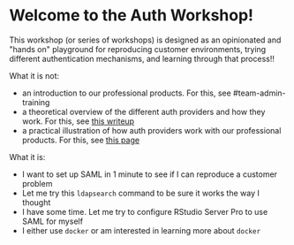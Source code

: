# Welcome to the Auth Workshop!

This workshop (or series of workshops) is designed as an opinionated and "hands
on" playground for reproducing customer environments, trying different
authentication mechanisms, and learning through that process!!

What it is not:
- an introduction to our professional products. For this, see #team-admin-training
- a theoretical overview of the different auth providers and how they work. For
  this, see [this writeup]()
- a practical illustration of how auth providers work with our professional
  products. For this, see [this page]()

What it is:
- I want to set up SAML in 1 minute to see if I can reproduce a customer
  problem
- Let me try this `ldapsearch` command to be sure it works the way I thought
- I have some time. Let me try to configure RStudio Server Pro to use SAML for
  myself
- I either use `docker` or am interested in learning more about `docker`


